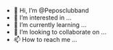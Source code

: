 - 👋 Hi, I’m @Peposclubband
- 👀 I’m interested in ...
- 🌱 I’m currently learning ...
- 💞️ I’m looking to collaborate on ...
- 📫 How to reach me ...

<!---
Peposclubband/Peposclubband is a ✨ special ✨ repository because its `README.md` (this file) appears on your GitHub profile.
You can click the Preview link to take a look at your changes.
--->
